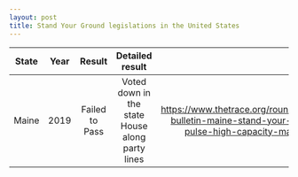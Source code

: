 ```yaml
---
layout: post
title: Stand Your Ground legislations in the United States
---
```


State | Year | Result | Detailed result | Source |
----- |:----:|:------:|:---------------:|-------:|
Maine | 2019 | Failed to Pass | Voted down in the state House along party lines | https://www.thetrace.org/rounds/daily-bulletin-maine-stand-your-ground-pulse-high-capacity-magazines/ |
